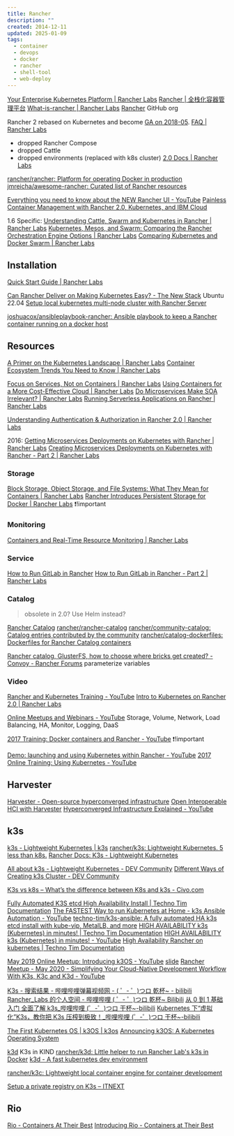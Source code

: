 ```yaml
---
title: Rancher
description: ""
created: 2014-12-11
updated: 2025-01-09
tags:
  - container
  - devops
  - docker
  - rancher
  - shell-tool
  - web-deploy
---
```


[Your Enterprise Kubernetes Platform | Rancher Labs](https://rancher.com/)
[Rancher | 全栈化容器管理平台](http://www.cnrancher.com/)
[What-is-rancher | Rancher Labs](https://rancher.com/what-is-rancher/)
[Rancher](https://github.com/rancher/) GitHub org

Rancher 2 rebased on Kubernetes and become [GA on 2018-05](https://forums.rancher.com/t/rancher-release-v2-0-0/10239).
[FAQ | Rancher Labs](https://rancher.com/docs/rancher/v2.x/en/faq/)

- dropped Rancher Compose
- dropped Cattle
- dropped environments (replaced with k8s cluster)
  [2.0 Docs | Rancher Labs](https://rancher.com/docs/rancher/v2.x/en/)

[rancher/rancher: Platform for operating Docker in production](https://github.com/rancher/rancher)
[jmreicha/awesome-rancher: Curated list of Rancher resources](https://github.com/jmreicha/awesome-rancher)

[Everything you need to know about the NEW Rancher UI - YouTube](https://www.youtube.com/watch?v=2KSZlE4JTuM)
[Painless Container Management with Rancher 2.0, Kubernetes, and IBM Cloud](https://medium.com/ibm-watson-data-lab/painless-container-management-with-rancher-2-0-kubernetes-and-ibm-cloud-5a14ac2d4ccc)

1.6 Specific:
[Understanding Cattle, Swarm and Kubernetes in Rancher | Rancher Labs](http://rancher.com/cattle-swarm-kubernetes-side-side/)
[Kubernetes, Mesos, and Swarm: Comparing the Rancher Orchestration Engine Options | Rancher Labs](http://rancher.com/comparing-rancher-orchestration-engine-options/)
[Comparing Kubernetes and Docker Swarm | Rancher Labs](https://rancher.com/comparing-kubernetes-and-docker-swarm/)

## Installation

[Quick Start Guide | Rancher Labs](https://rancher.com/docs/rancher/v2.x/en/quick-start-guide/)

[Can Rancher Deliver on Making Kubernetes Easy? - The New Stack](https://thenewstack.io/can-rancher-deliver-on-making-kubernetes-easy/) Ubuntu 22.04
[Setup local kubernetes multi-node cluster with Rancher Server](https://medium.com/@kwonghung.yip/setup-local-kubernetes-multi-node-cluster-with-rancher-server-fdb7a0669b5c)

[joshuacox/ansibleplaybook-rancher: Ansible playbook to keep a Rancher container running on a docker host](https://github.com/joshuacox/ansibleplaybook-rancher)

## Resources

[A Primer on the Kubernetes Landscape | Rancher Labs](http://rancher.com/primer-kubernetes-landscape/)
[Container Ecosystem Trends You Need to Know | Rancher Labs](http://rancher.com/container-ecosystem-trends-need-know/)

[Focus on Services, Not on Containers | Rancher Labs](http://rancher.com/focus-services-not-containers/)
[Using Containers for a More Cost-Effective Cloud | Rancher Labs](http://rancher.com/using-containers-cost-effective-cloud/)
[Do Microservices Make SOA Irrelevant? | Rancher Labs](http://rancher.com/microservices-make-soa-irrelevant/)
[Running Serverless Applications on Rancher | Rancher Labs](http://rancher.com/running-serverless-applications-rancher/)

[Understanding Authentication & Authorization in Rancher 2.0 | Rancher Labs](https://rancher.com/blog/2018/2018-05-04-authentication-authorization-rancher2/)

2016:
[Getting Microservices Deployments on Kubernetes with Rancher | Rancher Labs](http://rancher.com/getting-micro-services-production-kubernetes/)
[Creating Microservices Deployments on Kubernetes with Rancher - Part 2 | Rancher Labs](https://rancher.com/creating-microservices-deployments-on-kubernetes-with-rancher-part-2/)

### Storage

[Block Storage, Object Storage, and File Systems: What They Mean for Containers | Rancher Labs](http://rancher.com/block-object-file-storage-containers/)
[Rancher Introduces Persistent Storage for Docker | Rancher Labs](http://rancher.com/how-rancher-storage-services-unleash-the-power-of-software-defined-storage/) ❗!important

### Monitoring

[Containers and Real-Time Resource Monitoring | Rancher Labs](http://rancher.com/containers-real-time-resource-monitoring/)

### Service

[How to Run GitLab in Rancher](http://rancher.com/how-to-run-gitlab-in-rancher-1/)
[How to Run GitLab in Rancher - Part 2 | Rancher Labs](http://rancher.com/run-gitlab-rancher-2/)

### Catalog

> obsolete in 2.0? Use Helm instead?

[Rancher Catalog](https://rancher.com/docs/rancher/v1.6/en/catalog/)
[rancher/rancher-catalog](https://github.com/rancher/rancher-catalog/)
[rancher/community-catalog: Catalog entries contributed by the community](https://github.com/rancher/community-catalog)
[rancher/catalog-dockerfiles: Dockerfiles for Rancher Catalog containers](https://github.com/rancher/catalog-dockerfiles)

[Rancher catalog, GlusterFS, how to choose where bricks get created? - Convoy - Rancher Forums](https://forums.rancher.com/t/rancher-catalog-glusterfs-how-to-choose-where-bricks-get-created/2103) parameterize variables

### Video

[Rancher and Kubernetes Training - YouTube](https://www.youtube.com/playlist?list=PLfAoTEAPazb4fQQwOxY3uXsO_UBK3fEPG)
[Intro to Kubernetes on Rancher 2.0 | Rancher Labs](https://rancher.com/events/training/2018-training-25/)

[Online Meetups and Webinars - YouTube](https://www.youtube.com/playlist?list=PLfAoTEAPazb5Q1eQcbdHqW4eJcDDdn9RF)
Storage, Volume, Network, Load Balancing, HA, Monitor, Logging, DaaS

[2017 Training: Docker containers and Rancher - YouTube](https://www.youtube.com/watch?v=8K14A_CZFdI) ❗!important

[Demo: launching and using Kubernetes within Rancher - YouTube](https://www.youtube.com/watch?v=kbsbZHCNfrg)
[2017 Online Training: Using Kubernetes - YouTube](https://www.youtube.com/watch?v=YRmUu2YXj7w)

## Harvester

[Harvester - Open-source hyperconverged infrastructure](https://harvesterhci.io/)
[Open Interoperable HCI with Harvester](https://www.rancher.com/products/harvester)
[Hyperconverged Infrastructure Explained - YouTube](https://www.youtube.com/watch?v=xZvLvKv1rjs)

## k3s

[k3s - Lightweight Kubernetes | k3s](https://k3s.io/)
[rancher/k3s: Lightweight Kubernetes. 5 less than k8s.](https://github.com/rancher/k3s)
[Rancher Docs: K3s - Lightweight Kubernetes](https://rancher.com/docs/k3s/latest/en/)

[All about k3s - Lightweight Kubernetes - DEV Community](https://dev.to/abhinavd26/all-about-k3s-lightweight-kubernetes-3ell)
[Different Ways of Creating k3s Cluster - DEV Community](https://dev.to/abhinavd26/different-ways-of-creating-k3s-cluster-p7m)

[K3s vs k8s – What’s the difference between K8s and k3s - Civo.com](https://www.civo.com/blog/k8s-vs-k3s)

[Fully Automated K3S etcd High Availability Install | Techno Tim Documentation](https://docs.technotim.live/posts/k3s-etcd-ansible/)
[The FASTEST Way to run Kubernetes at Home - k3s Ansible Automation - YouTube](https://www.youtube.com/watch?v=CbkEWcUZ7zM)
[techno-tim/k3s-ansible: A fully automated HA k3s etcd install with kube-vip, MetalLB, and more](https://github.com/techno-tim/k3s-ansible)
[HIGH AVAILABILITY k3s (Kubernetes) in minutes! | Techno Tim Documentation](https://docs.technotim.live/posts/k3s-ha-install/)
[HIGH AVAILABILITY k3s (Kubernetes) in minutes! - YouTube](https://www.youtube.com/watch?v=UoOcLXfa8EU)
[High Availability Rancher on kubernetes | Techno Tim Documentation](https://docs.technotim.live/posts/rancher-ha-install/)

[May 2019 Online Meetup: Introducing k3OS - YouTube](https://www.youtube.com/watch?v=cmKCYfvRGL8) [slide](https://info.rancher.com/e2t/c/*W2v_-9D5BGqnvW48QkRS3S-F8t0/*W7ch8pC5WQ3YjW6nH9S147GPX10/5/f18dQhb0S1V22RwkM_LZMS_CQS34W1H8tCW1cTS9DW5k02jz4M2vQ0W30Fmlf7Q3SF1W1_Mg4R3Gf54jW88Z7Jk6FXpgyW2FXCYD2dxt5SW8Y783w8XQgDjW2sQCNy8CsG0SMW7QV1Lf3W8W8HLjvz95L5mmW6w-b5h6xH3_4V9HfcS2F6_t1W6R4SpS3VZKVMVk3CM06ttx10N5f-0BVCzyqcW7X9S0R7gzpRnW1Xfd9m6dcK3nW8sP7jJ6dcmqrN6Tb5T61zcdRW7RWsy77Rq5HSW8J9BFD4DZh-JW6mJxcH38Z-wnVW55F82hcfGQW53qxHH2ZcGwFN5DMnQ28h7PXW68h8LJ1RM_v3W47c0rT1nrgTkVt6w863P7BBCW6060td5LyC-XW6j2SsX2l2KH4Mx1d99gzVwxW6p7t8z1zP5wcW1168qL63kd9lVTDHNJ8Qd6f2W4kXG1-16CmklW2FNv068KF_D_W1Hgcw921hWmSW9bwH_r11tstYW8PZC5S54MVTFW79r1br69rjR6W3sXQN_4VyfJXV_JYkX3XTrFnVdPK1x7QB1_LW3SbzC271mSybW5GMXJz7-5PxHW8mPshD5641BDW2jPKp32W6nfDW97dJdj80rZRGW9l_bRc97vk0yW2sZlrH1pmPrxf5VHnxs04)
[Rancher Meetup - May 2020 - Simplifying Your Cloud-Native Development Workflow With K3s, K3c and K3d - YouTube](https://www.youtube.com/watch?v=hMr3prm9gDM)

[K3s - 搜索结果 - 哔哩哔哩弹幕视频网 - ( ゜- ゜)つロ 乾杯~ - bilibili](https://search.bilibili.com/all?keyword=K3s&from_source=video_tag)
[Rancher_Labs 的个人空间 - 哔哩哔哩 ( ゜- ゜)つロ 乾杯~ Bilibili](https://space.bilibili.com/430496045?from=search&seid=17362708775845895585)
[从 0 到 1 基础入门 全面了解 k3s\_哔哩哔哩 (゜-゜)つロ 干杯~-bilibili](https://www.bilibili.com/video/BV1g7411G7By)
[Kubernetes 下“虚拟化”K3s，教你把 K3s 压榨到极致！\_哔哩哔哩 (゜-゜)つロ 干杯~-bilibili](https://www.bilibili.com/video/BV1k54y1q7ME)

[The First Kubernetes OS | k3OS | k3os](https://www.k3os.io/)
[Announcing k3OS: A Kubernetes Operating System](https://rancher.com/blog/2019/announcing-k3os-kubernetes-operating-system/)

[k3d](https://k3d.io/) K3s in KIND
[rancher/k3d: Little helper to run Rancher Lab's k3s in Docker](https://github.com/rancher/k3d)
[k3d - A fast kubernetes dev environment](https://blog.zeerorg.site/post/k3d-kubernetes-dev-env)

[rancher/k3c: Lightweight local container engine for container development](https://github.com/rancher/k3c)

[Setup a private registry on K3s – ITNEXT](https://itnext.io/setup-a-private-registry-on-k3s-f30404f8e4d3)

## Rio

[Rio - Containers At Their Best](https://rio.io/)
[Introducing Rio - Containers at Their Best](https://rancher.com/blog/2019/introducing-rio)
